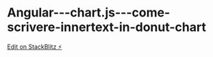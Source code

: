 # Angular---chart.js---come-scrivere-innertext-in-donut-chart

[Edit on StackBlitz ⚡️](https://stackblitz.com/edit/ng2-charts-doughnut-centertext-p6tgxf)